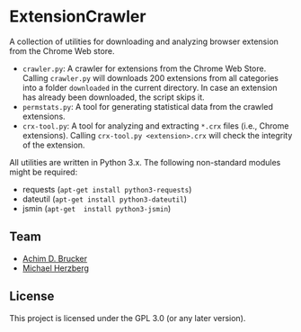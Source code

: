 # ExtensionCrawler
A collection of utilities for downloading and analyzing browser
extension from the Chrome Web store.

* `crawler.py`: A crawler for extensions from the Chrome Web
  Store. Calling `crawler.py` will downloads 200 extensions from all
  categories into a folder `downloaded` in the current directory. In
  case an extension has already been downloaded, the script skips it.
* `permstats.py`: A tool for generating statistical data from the
  crawled extensions. 
* `crx-tool.py`: A tool for analyzing and extracting `*.crx` files
  (i.e., Chrome extensions). Calling `crx-tool.py <extension>.crx`
  will check the integrity of the extension.

All utilities are written in Python 3.x. The following non-standard 
modules might be required:
* requests (`apt-get install python3-requests`) 
* dateutil (`apt-get install python3-dateutil`)
* jsmin (`apt-get  install python3-jsmin`)

## Team
* [Achim D. Brucker](http://www.brucker.ch/)
* [Michael Herzberg](http://www.dcs.shef.ac.uk/cgi-bin/makeperson?M.Herzberg)

## License
This project is licensed under the GPL 3.0 (or any later version). 
